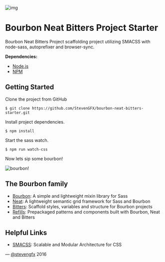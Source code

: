 ![img](https://img.shields.io/badge/status-work--in--progress-yellow.svg)

Bourbon Neat Bitters Project Starter
===========

Bourbon Neat Bitters Project scaffolding project utilizing SMACSS with node-sass, autoprefixer and browser-sync.

**Dependencies:**

- [Node.js](https://nodejs.org)
- [NPM](http://www.npmjs.com)

## Getting Started

Clone the project from GitHub

```
$ git clone https://github.com/StevenGFX/bourbon-neat-bitters-starter.git
```

Install project dependencies.

```
$ npm install
```

Start the sass watch.

```
$ npm run watch-css
```

Now lets sip some bourbon!

![bourbon!](http://i.imgur.com/3oQtmOB.gif)

## The Bourbon family

- [Bourbon](https://github.com/thoughtbot/bourbon): A simple and lightweight mixin library for Sass
- [Neat](https://github.com/thoughtbot/neat): A lightweight semantic grid framework for Sass and Bourbon
- [Bitters](https://github.com/thoughtbot/bitters): Scaffold styles, variables and structure for Bourbon projects
- [Refills](https://github.com/thoughtbot/refills): Prepackaged patterns and components built with Bourbon, Neat and Bitters

## Helpful Links

- [SMACSS](https://smacss.com): Scalable and Modular Architecture for CSS

&mdash; [@stevengfx](https://twitter.com/stevengfx) 2016
